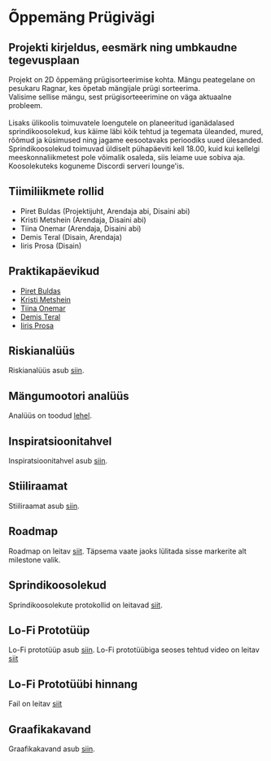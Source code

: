# Õppemäng Prügivägi

## Projekti kirjeldus, eesmärk ning umbkaudne tegevusplaan
Projekt on 2D õppemäng prügisorteerimise kohta. Mängu peategelane on pesukaru Ragnar, kes õpetab mängijale prügi sorteerima. <br> 
Valisime sellise mängu, sest prügisorteeerimine on väga aktuaalne probleem. <br> 
<br> Lisaks ülikoolis toimuvatele loengutele on planeeritud iganädalased sprindikoosolekud, kus käime läbi kõik tehtud ja tegemata üleanded, mured, rõõmud ja küsimused ning jagame eesootavaks perioodiks uued ülesanded. <br> 
Sprindikoosolekud toimuvad üldiselt pühapäeviti kell 18.00, kuid kui kellelgi meeskonnaliikmetest pole võimalik osaleda, siis leiame uue sobiva aja. Koosolekuteks koguneme Discordi serveri lounge'is.

## Tiimiliikmete rollid
- Piret Buldas (Projektijuht, Arendaja abi, Disaini abi)
- Kristi Metshein (Arendaja, Disaini abi)
- Tiina Onemar (Arendaja, Disaini abi)
- Demis Teral (Disain, Arendaja)
- Iiris Prosa (Disain)

## Praktikapäevikud
- [Piret Buldas](https://github.com/TLUHK-RIF22/Oppemang/issues/6) 
- [Kristi Metshein](https://github.com/TLUHK-RIF22/Oppemang/issues/7) 
- [Tiina Onemar](https://github.com/TLUHK-RIF22/Oppemang/issues/8) 
- [Demis Teral](https://github.com/TLUHK-RIF22/Oppemang/issues/14)
- [Iiris Prosa](https://github.com/TLUHK-RIF22/Oppemang/issues/15)  

## Riskianalüüs
Riskianalüüs asub [siin](Riskianaluus.md).

## Mängumootori analüüs
Analüüs on toodud [lehel](Mängumootori_analüüs.md). 

## Inspiratsioonitahvel
Inspiratsioonitahvel asub [siin](https://www.figma.com/file/jnsVthyNQYT1DgylOYtEHX/Pr%C3%BCgiv%C3%A4gi?type=design&node-id=1%3A2&mode=design&t=OXQXSQaDSlG24q5O-1).

## Stiiliraamat
Stiiliraamat asub [siin](Stiiliraamat.md).

## Roadmap
Roadmap on leitav [siit](https://github.com/orgs/TLUHK-RIF22/projects/1/views/4). Täpsema vaate jaoks lülitada sisse markerite alt milestone valik. 

## Sprindikoosolekud
Sprindikoosolekute protokollid on leitavad [siit](https://github.com/TLUHK-RIF22/Oppemang-Prugivagi/issues/16).

## Lo-Fi Prototüüp
Lo-Fi prototüüp asub [siin](https://www.figma.com/file/jnsVthyNQYT1DgylOYtEHX/Pr%C3%BCgiv%C3%A4gi?type=design&node-id=1%3A2&mode=design&t=OXQXSQaDSlG24q5O-1).
Lo-Fi prototüübiga seoses tehtud video on leitav [siit](https://drive.google.com/file/d/1ib1Q2BILSovMZl5GtKMm83HAVd2bFag1/view?usp=sharing)

## Lo-Fi Prototüübi hinnang
Fail on leitav [siit](https://github.com/TLUHK-RIF22/Oppemang-Prugivagi/blob/bd19c930d9baf7cac4b18530b22ad9a54e424d41/HinnangUIUX.pdf)

## Graafikakavand
Graafikakavand asub [siin](https://www.figma.com/file/jnsVthyNQYT1DgylOYtEHX/Pr%C3%BCgiv%C3%A4gi?type=design&node-id=1%3A2&mode=design&t=OXQXSQaDSlG24q5O-1).
